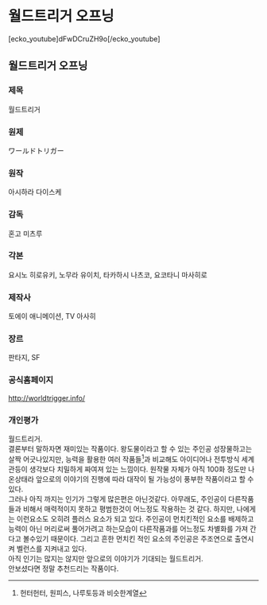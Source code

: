 # 월드트리거 오프닝

[ecko_youtube]dFwDCruZH9o[/ecko_youtube]

월드트리거 오프닝
---
### 제목
월드트리거
### 원제
ワールドトリガー
### 원작
아시하라 다이스케
### 감독
혼고 미츠루
### 각본
요시노 히로유키, 노무라 유이치, 타카하시 나츠코, 요코타니 마사히로
### 제작사
토에이 애니메이션, TV 아사히
### 장르
판타지, SF
### 공식홈페이지
<http://worldtrigger.info/>
### 개인평가
월드트리거.<br/>
결론부터 말하자면 재미있는 작품이다. 왕도물이라고 할 수 있는 주인공 성장물하고는 살짝 어긋나있지만, 능력을 활용한 여러 작품들[^1]과 비교해도 아이디어나 전투방식 세계관등이 생각보다 치밀하게 짜여져 있는 느낌이다. 원작물 자체가 아직 100화 정도만 나온상태라 앞으로의 이야기의 진행에 따라 대작이 될 가능성이 풍부한 작품이라고 할 수 있다.<br/>
그러나 아직 까지는 인기가 그렇게 많은편은 아닌것같다. 아무래도, 주인공이 다른작품들과 비해서 매력적이지 못하고 평범한것이 어느정도 작용하는 것 같다. 하지만, 나에게는 이런요소도 오히려 플러스 요소가 되고 있다. 주인공이 먼치킨적인 요소를 배제하고 능력이 아닌 머리로써 풀어가려고 하는모습이 다른작품과를 어느정도 차별화를 가져 간다고 볼수있기 때문이다. 그리고 흔한 먼치킨 적인 요소의 주인공은 주조연으로 출연시켜 벨런스를 지켜내고 있다.<br/>
아직 인기는 많지는 않지만 앞으로의 이야기가 기대되는 월드트리거.<br/>
안보셨다면 정말 추천드리는 작품이다.<br/>

[^1]: 헌터헌터, 원피스, 나루토등과 비슷한계열